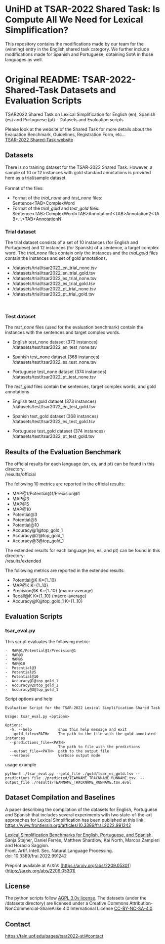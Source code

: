 # UniHD at TSAR-2022 Shared Task: Is Compute All We Need for Lexical Simplification?

This repository contains the modifications made by our team for the (winning) entry in the English shared task category.
We further include modifications made for Spanish and Portuguese, obtaining SotA in those languages as well.



# Original README: TSAR-2022-Shared-Task Datasets and Evaluation Scripts
TSAR2022 Shared Task on Lexical Simplification for English (en), Spanish (es) and Portuguese (pt) - Datasets and Evaluation scripts

Please look at the website of the Shared Task for more details about the Evaluation Benchmark, Guidelines, Registration Form, etc...
<br/>[TSAR-2022 Shared-Task website](https://taln.upf.edu/pages/tsar2022-st/)

## Datasets

There is no training dataset for the TSAR-2022 Shared Task. 
However, a sample of 10 or 12 instances with gold standard annotations is provided here as a trial/sample dataset.
<br/> 
<br/> 
Format of the files:
- Format of the *trial_none* and *test_none* files: <span style="font-weight:normal">Sentence&lt;TAB&gt;ComplexWord</span>
- Format of the *trial_gold* and *test_gold* files: <span style="font-weight:normal">Sentence&lt;TAB&gt;ComplexWord&lt;TAB&gt;Annotation1&lt;TAB&gt;Annotation2&lt;TAB&gt;...&lt;TAB&gt;AnnotationN</span>


### Trial dataset
The trial dataset consists of a set of 10 instances (for English and Portuguese) and 12 instances (for Spanish) of a sentence, a target complex word.
The *trial_none* files contain only the instances and the *trial_gold* files contain the instances and set of gold annotations.

- /datasets/trial/tsar2022_en_trial_none.tsv
- /datasets/trial/tsar2022_en_trial_gold.tsv
- /datasets/trial/tsar2022_es_trial_none.tsv
- /datasets/trial/tsar2022_es_trial_gold.tsv
- /datasets/trial/tsar2022_pt_trial_none.tsv
- /datasets/trial/tsar2022_pt_trial_gold.tsv

<br/>



### Test dataset 

The *test_none* files (used for the evaluation benchmark) contain the instances with the sentences and target complex words.

- English test_none dataset (373 instances)<br/> 
/datasets/test/tsar2022_en_test_none.tsv  

- Spanish test_none dataset (368 instances)<br/> 
/datasets/test/tsar2022_es_test_none.tsv  

- Portuguese test_none dataset (374 instances)<br/> 
/datasets/test/tsar2022_pt_test_none.tsv

The *test_gold* files contain the sentences, target complex words, and gold annotations<br/> 

- English test_gold dataset (373 instances)<br/> 
/datasets/test/tsar2022_en_test_gold.tsv  

- Spanish test_gold dataset (368 instances)<br/> 
/datasets/test/tsar2022_es_test_gold.tsv  

- Portuguese test_gold dataset (374 instances)<br/> 
/datasets/test/tsar2022_pt_test_gold.tsv


## Results of the Evaluation Benchmark

The official results for each language (en, es, and pt) can be found in this directory:<br/> 
/results/official

The following 10 metrics are reported in the official results:
-  MAP@1/Potential@1/Precision@1
-  MAP@3
-  MAP@5
-  MAP@10
-  Potential@3
-  Potential@5
-  Potential@10
-  Accuracy@1@top_gold_1
-  Accuracy@2@top_gold_1
-  Accuracy@3@top_gold_1 


The extended results for each language (en, es, and pt) can be found in this directory:<br/> 
/results/extended<br/> 

The following metrics are reported in the extended results:
-  Potential@K  K={1..10} 
-  MAP@K  K={1..10}
-  Precision@K  K={1..10}  (macro-average)
-  Recall@K  K={1..10}     (macro-average)
-  Accuracy@K@top_gold_1   K={1..10} 



## Evaluation Scripts 

### tsar_eval.py

This script evaluates the following metric:

    -  MAP@1/Potential@1/Precision@1
    -  MAP@3
    -  MAP@5
    -  MAP@10
    -  Potential@3
    -  Potential@5
    -  Potential@10
    -  Accuracy@1@top_gold_1
    -  Accuracy@2@top_gold_1
    -  Accuracy@3@top_gold_1  
      
Script options and help

```console
Evaluation Script for the TSAR-2022 Lexical Simplification Shared Task

Usage: tsar_eval.py <options>

Options:
  -h, --help            show this help message and exit
  --gold_file=<PATH>    The path to the file with the gold annotated instances
  --predictions_file=<PATH>
                        The path to file with the predictions
  --output_file=<PATH>  path to the output file
  --verbose             Verbose output mode
```


usage example

```console
python3 ./tsar_eval.py --gold_file ./gold/tsar_es_gold.tsv --predictions_file ./predicted/TEAMNAME_TRACKNAME_RUNNAME.tsv  --output_file ./results/TEAMNAME_TRACKNAME_RUNNAME.tsv.eval
```

## Dataset Compilation and Baselines

A paper describing the compilation of the datasets for English, Portuguese and Spanish that includes several experiments with 
two state-of-the-art approaches for Lexical Simplification has been published at this link:
https://www.frontiersin.org/articles/10.3389/frai.2022.991242

[Lexical Simplification Benchmarks for English, Portuguese, and Spanish](https://www.frontiersin.org/articles/10.3389/frai.2022.991242).<br/>
Sanja Štajner, Daniel Ferrés, Matthew Shardlow, Kai North, Marcos Zampieri and  Horacio Saggion.<br/>
Front. Artif. Intell. Sec. Natural Language Processing. <br/>
doi: 10.3389/frai.2022.991242

Preprint available at ArXiV: [https://arxiv.org/abs/2209.05301](https://arxiv.org/abs/2209.05301)


## License

The python scripts follow [AGPL 3.0v license](LICENSE).
The datasets (under the /datasets directory) are licensed under a Creative Commons Attribution-NonCommercial-ShareAlike 4.0 International License [CC-BY-NC-SA-4.0](CC-BY-NC-SA-4.0).

## Contact
https://taln.upf.edu/pages/tsar2022-st/#contact


